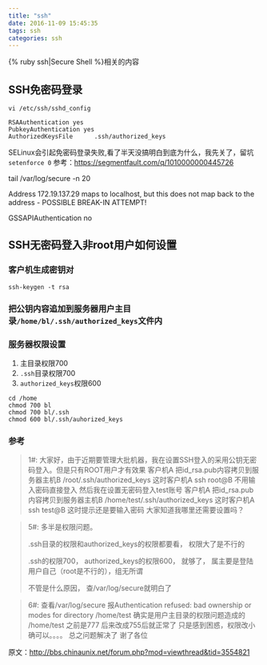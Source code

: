 ```yaml
---
title: "ssh"
date: 2016-11-09 15:45:35
tags: ssh
categories: ssh
---
```


{% ruby ssh|Secure Shell %}相关的内容
<!-- more -->

## SSH免密码登录

```
vi /etc/ssh/sshd_config
```

```
RSAAuthentication yes
PubkeyAuthentication yes
AuthorizedKeysFile      .ssh/authorized_keys
```
SELinux会引起免密码登录失败,看了半天没搞明白到底为什么，我先关了，留坑
`setenforce 0`
参考：https://segmentfault.com/q/1010000000445726

tail /var/log/secure -n 20

Address 172.19.137.29 maps to localhost, but this does not map back to the address - POSSIBLE BREAK-IN ATTEMPT!

GSSAPIAuthentication no

## SSH无密码登入非root用户如何设置

### 客户机生成密钥对

```
ssh-keygen -t rsa
```

### 把公钥内容追加到服务器用户主目录`/home/bl/.ssh/authorized_keys`文件内

### 服务器权限设置
1. 主目录权限700
2. `.ssh`目录权限700
3. `authorized_keys`权限600

```
cd /home
chmod 700 bl
chmod 700 bl/.ssh
chmod 600 bl/.ssh/auhorized_keys
```

### 参考

>1#:
>大家好，由于近期要管理大批机器，我在设置SSH登入的采用公钥无密码登入。但是只有ROOT用户才有效果
>客户机A 把id_rsa.pub内容拷贝到服务器主机B /root/.ssh/authorized_keys
>这时客户机A  ssh root@B
>不用输入密码直接登入
>然后我在设置无密码登入test账号
>客户机A 把id_rsa.pub内容拷贝到服务器主机B /home/test/.ssh/authorized_keys
>这时客户机A  ssh test@B
>这时提示还是要输入密码
>大家知道我哪里还需要设置吗？

>5#:
>多半是权限问题。
>
>.ssh目录的权限和authorized_keys的权限都要看， 权限大了是不行的
>
>.ssh的权限700， authorized_keys的权限600， 就够了，  属主要是登陆用户自己（root是不行的），组无所谓
>
>不管是什么原因， 查/var/log/secure就明白了

>6#:
>查看/var/log/secure
>报Authentication refused: bad ownership or modes for directory /home/test
>确实是用户主目录的权限问题造成的
>/home/test 之前是777
>后来改成755后就正常了
>只是感到困惑，权限改小确可以。。。。
>总之问题解决了
>谢了各位

原文：http://bbs.chinaunix.net/forum.php?mod=viewthread&tid=3554821


